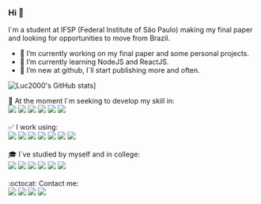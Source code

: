 ### Hi 👋
I´m a student at IFSP (Federal Institute of São Paulo) making my final paper and looking for opportunities to move from Brazil.
- 🔭 I’m currently working on my final paper and some personal projects.
- 🌱 I’m currently learning NodeJS and ReactJS.
- 🤝 I’m new at github, I´ll start publishing more and often. 

![Luc2000's GitHub stats](https://github-readme-stats.vercel.app/api?username=Luc2000&show_icons=true&theme=dark)]


:rocket: At the moment I´m seeking to develop my skill in:<br> 
<img src = "https://img.shields.io/badge/Node.js-43853D?style=for-the-badge&logo=node.js&logoColor=white">
<img src = "https://img.shields.io/badge/Express.js-000000?style=for-the-badge&logo=express&logoColor=white">
<img src = "https://img.shields.io/badge/Sass-CC6699?style=for-the-badge&logo=sass&logoColor=white">
<img src = "https://img.shields.io/badge/React_Router-CA4245?style=for-the-badge&logo=react-router&logoColor=white">
<img src = "https://img.shields.io/badge/next.js-000000?style=for-the-badge&logo=next.js&logoColor=white">
<img src = "https://img.shields.io/badge/TypeScript-007ACC?style=for-the-badge&logo=typescript&logoColor=white">
<br><br>
:white_check_mark: I work using:<br>
<img src = "https://img.shields.io/badge/HTML5-E34F26?style=for-the-badge&logo=html5&logoColor=white">
<img src = "https://img.shields.io/badge/CSS3-1572B6?style=for-the-badge&logo=css3&logoColor=white">
<img src = "https://img.shields.io/badge/Bootstrap-563D7C?style=for-the-badge&logo=bootstrap&logoColor=white">
<img src = "https://img.shields.io/badge/JavaScript-F7DF1E?style=for-the-badge&logo=javascript&logoColor=black">
<img src = "https://img.shields.io/badge/PHP-777BB4?style=for-the-badge&logo=php&logoColor=white">
<img src = "https://img.shields.io/badge/MySQL-00000F?style=for-the-badge&logo=mysql&logoColor=white">
<img src = "https://img.shields.io/badge/Postman-FF6C37?style=for-the-badge&logo=Postman&logoColor=white">
<br><br>
:mortar_board: I´ve studied by myself and in college:<br>
<img src = "https://img.shields.io/badge/Python-14354C?style=for-the-badge&logo=python&logoColor=white">
<img src = "https://img.shields.io/badge/C%2B%2B-00599C?style=for-the-badge&logo=c%2B%2B&logoColor=white">
<img src = "https://img.shields.io/badge/Java-ED8B00?style=for-the-badge&logo=java&logoColor=white">
<img src = "https://img.shields.io/badge/npm-CB3837?style=for-the-badge&logo=npm&logoColor=white">
<img src = "https://img.shields.io/badge/Git-F05032?style=for-the-badge&logo=git&logoColor=white">
<img src = "https://img.shields.io/badge/Python-14354C?style=for-the-badge&logo=python&logoColor=white">
<br><br>
:octocat: Contact me:<br>
[<img src="https://img.shields.io/badge/linkedin-%230077B5.svg?&style=for-the-badge&logo=linkedin&logoColor=white" />](https://www.linkedin.com/in/lucasannunziato/) [<img src = "https://img.shields.io/badge/instagram-%23E4405F.svg?&style=for-the-badge&logo=instagram&logoColor=white">](https://www.instagram.com/l_annunziato/) [<img src = "https://img.shields.io/badge/facebook-%231877F2.svg?&style=for-the-badge&logo=facebook&logoColor=white">](https://www.facebook.com/lucas.souza.annunziato/)
[<img src = "https://img.shields.io/badge/Gmail-D14836?style=for-the-badge&logo=gmail&logoColor=white">](mailto:lucas.annunziato@aluno.ifsp.edu.br)
